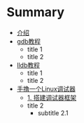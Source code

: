 # Summary

* [介绍](README.md)
* [gdb教程](gdb/README.md)
    * title 1
    * title 2
* [ lldb教程](lldb/README.md)
    * title 1
    * title 2
* [手撸一个Linux调试器](linux_debugger/README.md)
    * [1. 搭建调试器框架](linux_debugger/part01_build_the_debugger_framework.md)
    * title 2
        * subtitle 2.1

